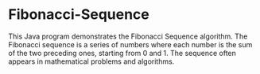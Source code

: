 # Fibonacci-Sequence
This Java program demonstrates the Fibonacci Sequence algorithm. The Fibonacci sequence is a series of numbers where each number is the sum of the two preceding ones, starting from 0 and 1. The sequence often appears in mathematical problems and algorithms. 
